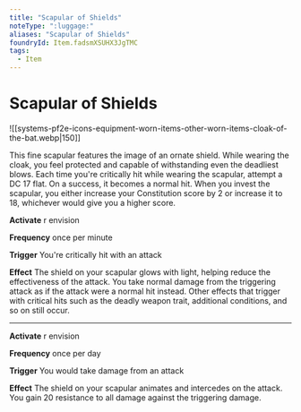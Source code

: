 ```yaml
---
title: "Scapular of Shields"
noteType: ":luggage:"
aliases: "Scapular of Shields"
foundryId: Item.fadsmXSUHX3JgTMC
tags:
  - Item
---
```


# Scapular of Shields
![[systems-pf2e-icons-equipment-worn-items-other-worn-items-cloak-of-the-bat.webp|150]]

This fine scapular features the image of an ornate shield. While wearing the cloak, you feel protected and capable of withstanding even the deadliest blows. Each time you're critically hit while wearing the scapular, attempt a DC 17 flat. On a success, it becomes a normal hit. When you invest the scapular, you either increase your Constitution score by 2 or increase it to 18, whichever would give you a higher score.

**Activate** r envision

**Frequency** once per minute

**Trigger** You're critically hit with an attack

**Effect** The shield on your scapular glows with light, helping reduce the effectiveness of the attack. You take normal damage from the triggering attack as if the attack were a normal hit instead. Other effects that trigger with critical hits such as the deadly weapon trait, additional conditions, and so on still occur.

* * *

**Activate** r envision

**Frequency** once per day

**Trigger** You would take damage from an attack

**Effect** The shield on your scapular animates and intercedes on the attack. You gain 20 resistance to all damage against the triggering damage.
